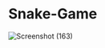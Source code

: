 # Snake-Game


![Screenshot (163)](https://user-images.githubusercontent.com/44254251/73604575-f8482c80-45b8-11ea-94e4-bbec23e21c02.png)
